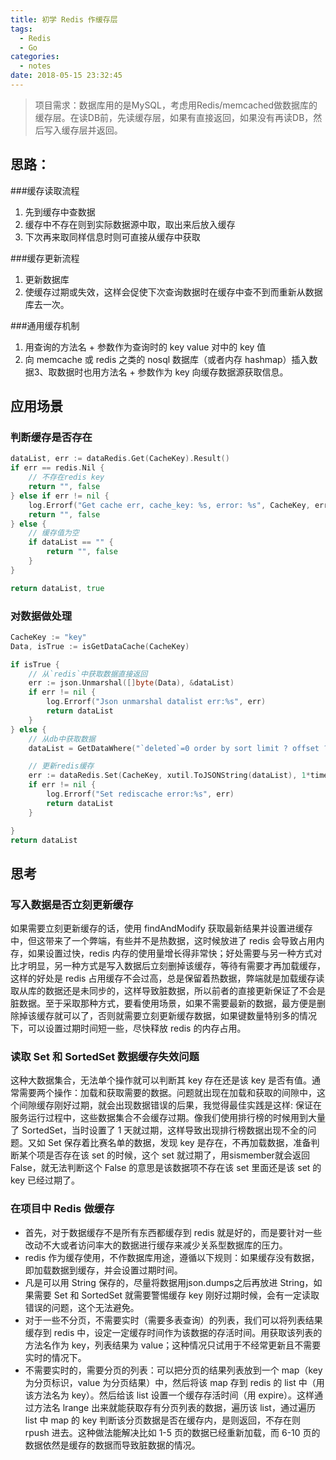 ```yaml
---
title: 初学 Redis 作缓存层
tags:
  - Redis
  - Go
categories:
  - notes
date: 2018-05-15 23:32:45
---
```


> 项目需求：数据库用的是MySQL，考虑用Redis/memcached做数据库的缓存层。在读DB前，先读缓存层，如果有直接返回，如果没有再读DB，然后写入缓存层并返回。


## 思路：
###缓存读取流程
1. 先到缓存中查数据                         
2. 缓存中不存在则到实际数据源中取，取出来后放入缓存                     
3. 下次再来取同样信息时则可直接从缓存中获取

###缓存更新流程
1. 更新数据库                         
2. 使缓存过期或失效，这样会促使下次查询数据时在缓存中查不到而重新从数据库去一次。

###通用缓存机制
1. 用查询的方法名 + 参数作为查询时的 key value 对中的 key 值
2. 向 memcache 或 redis 之类的 nosql 数据库（或者内存 hashmap）插入数据3、取数据时也用方法名 + 参数作为 key 向缓存数据源获取信息。

## 应用场景
### 判断缓存是否存在

```go
dataList, err := dataRedis.Get(CacheKey).Result()
if err == redis.Nil {
	// 不存在redis key
	return "", false
} else if err != nil {
	log.Errorf("Get cache err, cache_key: %s, error: %s", CacheKey, err)
	return "", false
} else {
	// 缓存值为空
	if dataList == "" {
		return "", false
	}
}

return dataList, true
```

### 对数据做处理

```go
CacheKey := "key"
Data, isTrue := isGetDataCache(CacheKey)

if isTrue {
	// 从`redis`中获取数据直接返回
	err := json.Unmarshal([]byte(Data), &dataList)
	if err != nil {
		log.Errorf("Json unmarshal datalist err:%s", err)
		return dataList
	}
} else {
	// 从db中获取数据
	dataList = GetDataWhere("`deleted`=0 order by sort limit ? offset ?", limit, offset)

	// 更新redis缓存
	err := dataRedis.Set(CacheKey, xutil.ToJSONString(dataList), 1*time.Minute).Err()
	if err != nil {
		log.Errorf("Set rediscache error:%s", err)
		return dataList
	}

}
return dataList
```

## 思考

### 写入数据是否立刻更新缓存

如果需要立刻更新缓存的话，使用 findAndModify 获取最新结果并设置进缓存中，但这带来了一个弊端，有些并不是热数据，这时候放进了 redis 会导致占用内存，如果设置过快，redis 内存的使用量增长得非常快；好处需要与另一种方式对比才明显，另一种方式是写入数据后立刻删掉该缓存，等待有需要才再加载缓存，这样的好处是 redis 占用缓存不会过高，总是保留着热数据，弊端就是加载缓存读取从库的数据还是未同步的，这样导致脏数据，所以前者的直接更新保证了不会是脏数据。至于采取那种方式，要看使用场景，如果不需要最新的数据，最方便是删除掉该缓存就可以了，否则就需要立刻更新缓存数据，如果键数量特别多的情况下，可以设置过期时间短一些，尽快释放 redis 的内存占用。

### 读取 Set 和 SortedSet 数据缓存失效问题

这种大数据集合，无法单个操作就可以判断其 key 存在还是该 key 是否有值。通常需要两个操作：加载和获取需要的数据。问题就出现在加载和获取的间隙中，这个间隙缓存刚好过期，就会出现数据错误的后果，我觉得最佳实践是这样: 保证在服务运行过程中，这些数据集合不会缓存过期。像我们使用排行榜的时候用到大量了 SortedSet，当时设置了 1 天就过期，这样导致出现排行榜数据出现不全的问题。又如 Set 保存着比赛名单的数据，发现 key 是存在，不再加载数据，准备判断某个项是否存在该 set 的时候，这个 set 就过期了，用sismember就会返回False，就无法判断这个 False 的意思是该数据项不存在该 set 里面还是该 set 的 key 已经过期了。

### 在项目中 Redis 做缓存
- 首先，对于数据缓存不是所有东西都缓存到 redis 就是好的，而是要针对一些改动不大或者访问率大的数据进行缓存来减少关系型数据库的压力。
- redis 作为缓存使用，不作数据库用途，遵循以下规则：如果缓存没有数据，即加载数据到缓存，并会设置过期时间。
- 凡是可以用 String 保存的，尽量将数据用json.dumps之后再放进 String，如果需要 Set 和 SortedSet 就需要警惕缓存 key 刚好过期时候，会有一定读取错误的问题，这个无法避免。
- 对于一些不分页，不需要实时（需要多表查询）的列表，我们可以将列表结果缓存到 redis 中，设定一定缓存时间作为该数据的存活时间。用获取该列表的方法名作为 key，列表结果为 value；这种情况只试用于不经常更新且不需要实时的情况下。
- 不需要实时的，需要分页的列表：可以把分页的结果列表放到一个 map（key 为分页标识，value 为分页结果）中，然后将该 map 存到 redis 的 list 中（用该方法名为 key）。然后给该 list 设置一个缓存存活时间（用 expire）。这样通过方法名 lrange 出来就能获取存有分页列表的数据，遍历该 list，通过遍历 list 中 map 的 key 判断该分页数据是否在缓存内，是则返回，不存在则 rpush 进去。这种做法能解决比如 1-5 页的数据已经重新加载，而 6-10 页的数据依然是缓存的数据而导致脏数据的情况。



